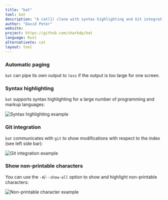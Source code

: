 ```yaml
---
title: "bat"
tool: bat
description: "A cat(1) clone with syntax highlighting and Git integration."
author: "David Peter"
website:
project: https://github.com/sharkdp/bat
language: Rust
alternativeto: cat
layout: tool
---
```


### Automatic paging

`bat` can pipe its own output to `less` if the output is too large for one screen.

### Syntax highlighting

`bat` supports syntax highlighting for a large number of programming and markup
languages:

![Syntax highlighting example](https://imgur.com/rGsdnDe.png)

### Git integration

`bat` communicates with `git` to show modifications with respect to the index
(see left side bar):

![Git integration example](https://i.imgur.com/2lSW4RE.png)

### Show non-printable characters

You can use the `-A`/`--show-all` option to show and highlight non-printable
characters:

![Non-printable character example](https://i.imgur.com/WndGp9H.png)
